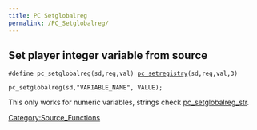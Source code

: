 ```yaml
---
title: PC Setglobalreg
permalink: /PC_Setglobalreg/
---
```


Set player integer variable from source
---------------------------------------

`#define pc_setglobalreg(sd,reg,val) `[`pc_setregistry`](/pc_setregistry "wikilink")`(sd,reg,val,3)`

`pc_setglobalreg(sd,"VARIABLE_NAME", VALUE);`

This only works for numeric variables, strings check [pc_setglobalreg_str](/pc_setglobalreg_str "wikilink").

[Category:Source_Functions](/Category:Source_Functions "wikilink")